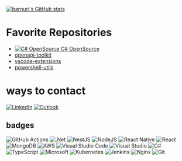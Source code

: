 [![barnuri's GitHub stats](https://github-readme-stats.vercel.app/api?username=barnuri&show_icons=true&theme=tokyonight)](https://github.com/barnuri)

# Favorite Repositories
- [![C# OpenSource](https://avatars.githubusercontent.com/u/96652325?s=64&v=4) C# OpenSource](https://github.com/csharp-opensource)
- [openapi-toolkit](https://github.com/barnuri/openapi-toolkit)
- [vscode-extensions](https://github.com/barnuri/vscode-extensions)
- [powershell-utils](https://github.com/barnuri/powershell-utils)


# ways to contact
[![LinkedIn](https://img.shields.io/badge/linkedin-%230077B5.svg?style=for-the-badge&logo=linkedin&logoColor=white)](https://www.linkedin.com/in/barnuri/)
[![Outlook](https://img.shields.io/badge/Microsoft_Outlook-0078D4?style=for-the-badge&logo=microsoft-outlook&logoColor=white)](barnuri@hotmail.com)


## badges
![GitHub Actions](https://img.shields.io/badge/github%20actions-%232671E5.svg?style=for-the-badge&logo=githubactions&logoColor=white)
![.Net](https://img.shields.io/badge/.NET-5C2D91?style=for-the-badge&logo=.net&logoColor=white)
![NestJS](https://img.shields.io/badge/nestjs-%23E0234E.svg?style=for-the-badge&logo=nestjs&logoColor=white)
![NodeJS](https://img.shields.io/badge/node.js-6DA55F?style=for-the-badge&logo=node.js&logoColor=white)
![React Native](https://img.shields.io/badge/react_native-%2320232a.svg?style=for-the-badge&logo=react&logoColor=%2361DAFB)
![React](https://img.shields.io/badge/react-%2320232a.svg?style=for-the-badge&logo=react&logoColor=%2361DAFB)
![MongoDB](https://img.shields.io/badge/MongoDB-%234ea94b.svg?style=for-the-badge&logo=mongodb&logoColor=white)
![AWS](https://img.shields.io/badge/AWS-%23FF9900.svg?style=for-the-badge&logo=amazon-aws&logoColor=white)
![Visual Studio Code](https://img.shields.io/badge/Visual%20Studio%20Code-0078d7.svg?style=for-the-badge&logo=visual-studio-code&logoColor=white)
![Visual Studio](https://img.shields.io/badge/Visual%20Studio-5C2D91.svg?style=for-the-badge&logo=visual-studio&logoColor=white)
![C#](https://img.shields.io/badge/c%23-%23239120.svg?style=for-the-badge&logo=c-sharp&logoColor=white)
![TypeScript](https://img.shields.io/badge/typescript-%23007ACC.svg?style=for-the-badge&logo=typescript&logoColor=white)
![Microsoft](https://img.shields.io/badge/Microsoft-0078D4?style=for-the-badge&logo=microsoft&logoColor=white)
![Kubernetes](https://img.shields.io/badge/kubernetes-%23326ce5.svg?style=for-the-badge&logo=kubernetes&logoColor=white)
![Jenkins](https://img.shields.io/badge/jenkins-%232C5263.svg?style=for-the-badge&logo=jenkins&logoColor=white)
![Nginx](https://img.shields.io/badge/nginx-%23009639.svg?style=for-the-badge&logo=nginx&logoColor=white)
![Git](https://img.shields.io/badge/git-%23F05033.svg?style=for-the-badge&logo=git&logoColor=white)
